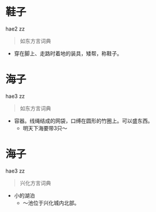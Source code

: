 # 鞋子
hae2 zz
> 如东方言词典
- 穿在脚上、走路时着地的装具，矮帮，称鞋子。

# 海子
hae3 zz
> 如东方言词典
- 容器。线绳结成的网袋，口缚在圆形的竹圈上。可以盛东西。
  - 明天下海要带3只～

# 海子
hae3 zz
> 兴化方言词典
- 小的湖泊
  - ～池位于兴化城内北部。

